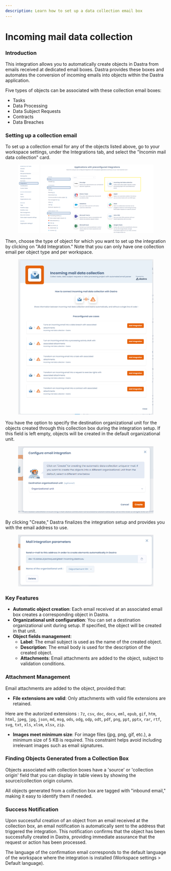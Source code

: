 ```yaml
---
description: Learn how to set up a data collection email box
---
```


# Incoming mail data collection

### **Introduction**

This integration allows you to automatically create objects in Dastra from emails received at dedicated email boxes. Dastra provides these boxes and automates the conversion of incoming emails into objects within the Dastra application.

Five types of objects can be associated with these collection email boxes:

* Tasks
* Data Processing
* Data Subject Requests
* Contracts
* Data Breaches

### **Setting up a collection email**

To set up a collection email for any of the objects listed above, go to your workspace settings, under the Integrations tab, and select the "Incomin mail data collection" card.

<figure><img src="../../.gitbook/assets/image (373).png" alt=""><figcaption></figcaption></figure>

Then, choose the type of object for which you want to set up the integration by clicking on "Add Integration." Note that you can only have one collection email per object type and per workspace.

<figure><img src="../../.gitbook/assets/image (372).png" alt=""><figcaption></figcaption></figure>



You have the option to specify the destination organizational unit for the objects created through this collection box during the integration setup. If this field is left empty, objects will be created in the default organizational unit.

<figure><img src="../../.gitbook/assets/image (374).png" alt=""><figcaption></figcaption></figure>

By clicking "Create," Dastra finalizes the integration setup and provides you with the email address to use.

<figure><img src="../../.gitbook/assets/image (375).png" alt=""><figcaption></figcaption></figure>

### **Key Features**

* **Automatic object creation**: Each email received at an associated email box creates a corresponding object in Dastra.
* **Organizational unit configuration**: You can set a destination organizational unit during setup. If specified, the object will be created in that unit.
* **Object fields management**:
  * **Label**: The email subject is used as the name of the created object.
  * **Description**: The email body is used for the description of the created object.
  * **Attachments**: Email attachments are added to the object, subject to validation conditions.

### **Attachment Management**

Email attachments are added to the object, provided that:

* **File extensions are valid**: Only attachments with valid file extensions are retained.

Here are the autorized extensions : `7z`, `csv`, `doc`, `docx`, `eml`, `epub`, `gif`, `htm`, `html`, `jpeg`, `jpg`, `json`, `md`, `msg`, `ods`, `odg`, `odp`, `odt`, `pdf`, `png`, `ppt`, `pptx`, `rar`, `rtf`, `svg`, `txt`, `xls`, `xlsm`, `xlsx`, `zip`.

* **Images meet minimum size**: For image files (jpg, png, gif, etc.), a minimum size of 5 KB is required. This constraint helps avoid including irrelevant images such as email signatures.

### **Finding Objects Generated from a Collection Box**

Objects associated with collection boxes have a 'source' or 'collection origin' field that you can display in table views by showing the source/collection origin column.

All objects generated from a collection box are tagged with "inbound email," making it easy to identify them if needed.

### **Success Notification**

Upon successful creation of an object from an email received at the collection box, an email notification is automatically sent to the address that triggered the integration. This notification confirms that the object has been successfully created in Dastra, providing immediate assurance that the request or action has been processed.

The language of the confirmation email corresponds to the default language of the workspace where the integration is installed (Workspace settings > Default language).
